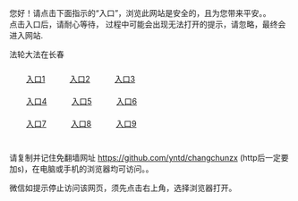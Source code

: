 您好！请点击下面指示的“入口”，浏览此网站是安全的，且为您带来平安。。 <br/>
点击入口后，请耐心等待， 过程中可能会出现无法打开的提示，请忽略，最终会进入网站. </br>

法轮大法在长春<br/>
<div style="padding:10px"><a style="margin:20px" target="_blank" href="https://dd4773n5k6lq2.cloudfront.net/2Qpsp?oxhwko" id="ccLink1" rel="nofollow">入口1</a> <a target="_blank" style="margin:20px" href="https://d1p6kug4ufupq0.cloudfront.net/2Qpsp?rwsmcbx" id="ccLink2" rel="nofollow">入口2</a> <a style="margin:20px" target="_blank" href="https://d2hxktofju8t7e.cloudfront.net/2Qpsp?ezvuuxyc" id="ccLink3" rel="nofollow">入口3</a></div>

<div style="padding:10px" ><a style="margin:20px" target="_blank" href="https://dd4773n5k6lq2.cloudfront.net/2Qpsp?oxhwko" id="ccLink4" rel="nofollow">入口4</a> <a style="margin:20px" href="https://d1p6kug4ufupq0.cloudfront.net/2Qpsp?rwsmcbx" target="_blank" id="ccLink5" rel="nofollow">入口5</a> <a style="margin:20px" href="https://d2hxktofju8t7e.cloudfront.net/2Qpsp?ezvuuxyc" target="_blank" id="ccLink6" rel="nofollow">入口6</a></div>

<div style="padding:10px"><a style="margin:20px" target="_blank" href="https://dd4773n5k6lq2.cloudfront.net/2Qpsp?oxhwko" id="ccLink7" rel="nofollow">入口7</a> <a style="margin:20px" href="https://d1p6kug4ufupq0.cloudfront.net/2Qpsp?rwsmcbx" target="_blank" id="ccLink8" rel="nofollow">入口8</a> <a style="margin:20px" target="_blank" href="https://d2hxktofju8t7e.cloudfront.net/2Qpsp?ezvuuxyc" id="ccLink9" rel="nofollow">入口9</a></div>

<br/>



请复制并记住免翻墙网址 https://github.com/yntd/changchunzx (http后一定要加s)，在电脑或手机的浏览器均可访问。。<br/>

微信如提示停止访问该网页，须先点击右上角，选择浏览器打开。
